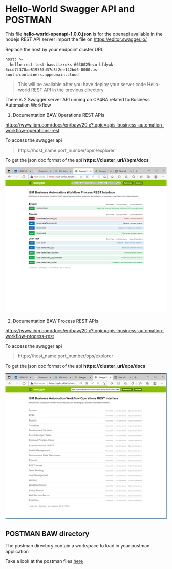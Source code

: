 ﻿# Hello-World Swagger API and POSTMAN

This file **hello-world-openapi-1.0.0.json** is for the openapi available in the nodejs REST API server
import the file on https://editor.swagger.io/

Replace the host by your endpoint cluster URL
```
host: >-
  hello-rest-test-baw.itzroks-6630025ezu-hfdywk-6ccd7f378ae819553d37d5f2ee142bd6-0000.us-south.containers.appdomain.cloud
```
> This will be available after you have deploy your server code Hello-world REST API in the previous directory

There is 2 Swagger server API unning on CP4BA related to Business Automation Workflow

1. Documentation BAW Operations REST APIs

https://www.ibm.com/docs/en/baw/20.x?topic=apis-business-automation-workflow-operations-rest

To access the swagger api 
> https://host_name:port_number/bpm/explorer
 
To get the json doc format of the api **https://cluster_url//bpm/docs**

![cp4ba-hello-world/hello-world-swagger](images/baw-processes-rest-swagger.PNG)

2. Documentation BAW Process REST APIs

https://www.ibm.com/docs/en/baw/20.x?topic=apis-business-automation-workflow-process-rest

To access the swagger api
> https://host_name:port_number/ops/explorer

To get the json doc format of the api **https://cluster_url/ops/docs**

![cp4ba-hello-world/hello-world-swagger](images/baw-operations-rest-swagger.PNG)

## POSTMAN BAW directory

The postman directory contain a workspace to load in your postman application

Take a look at the postman files [here](/hello-world-swagger/postman-baw/Readme.md)
